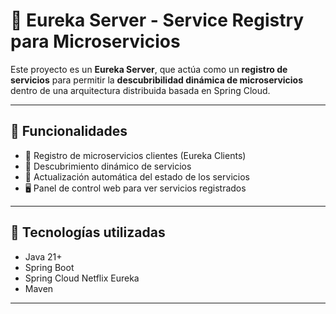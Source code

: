 # 🧭 Eureka Server - Service Registry para Microservicios

Este proyecto es un **Eureka Server**, que actúa como un **registro de servicios** para permitir la **descubribilidad dinámica de microservicios** dentro de una arquitectura distribuida basada en Spring Cloud.

---

## 📌 Funcionalidades

- 📍 Registro de microservicios clientes (Eureka Clients)
- 🔎 Descubrimiento dinámico de servicios
- 📡 Actualización automática del estado de los servicios
- 🖥️ Panel de control web para ver servicios registrados

---

## 🚀 Tecnologías utilizadas

- Java 21+
- Spring Boot
- Spring Cloud Netflix Eureka
- Maven

---


